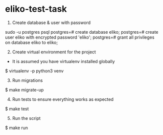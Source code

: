 # eliko-test-task

1. Create database & user with password

sudo -u postgres psql
postgres=# create database eliko;
postgres=# create user eliko with encrypted password 'eliko';
postgres=# grant all privileges on database eliko to eliko;

2. Create virtual environment for the project
* It is assumed you have virtualenv installed globally

$ virtualenv -p python3 venv

3. Run migrations 

$ make migrate-up

4. Run tests to ensure everything works as expected

$ make test

5. Run the script

$ make run